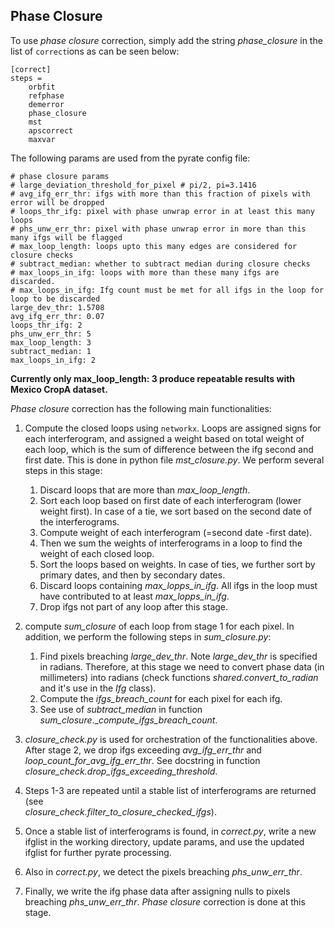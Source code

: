 ## Phase Closure

To use _phase closure_ correction, simply add the string _phase_closure_ in the list of `correct`ions as can be seen 
below:

```
[correct]
steps =
    orbfit
    refphase
    demerror
    phase_closure
    mst
    apscorrect
    maxvar
```


The following params are used from the pyrate config file:
```
# phase closure params
# large_deviation_threshold_for_pixel # pi/2, pi=3.1416
# avg_ifg_err_thr: ifgs with more than this fraction of pixels with error will be dropped
# loops_thr_ifg: pixel with phase unwrap error in at least this many loops
# phs_unw_err_thr: pixel with phase unwrap error in more than this many ifgs will be flagged
# max_loop_length: loops upto this many edges are considered for closure checks
# subtract_median: whether to subtract median during closure checks
# max_loops_in_ifg: loops with more than these many ifgs are discarded.
# max_loops_in_ifg: Ifg count must be met for all ifgs in the loop for loop to be discarded
large_dev_thr: 1.5708
avg_ifg_err_thr: 0.07
loops_thr_ifg: 2
phs_unw_err_thr: 5
max_loop_length: 3
subtract_median: 1
max_loops_in_ifg: 2
```

**Currently only max_loop_length: 3 produce repeatable results with Mexico CropA dataset.**

_Phase closure_ correction has the following main functionalities:

1. Compute the closed loops using `networkx`. Loops are assigned signs for each interferogram, and assigned a weight 
   based on total weight of each loop, which is the sum of difference between the ifg second and first date. This 
   is done in python file _mst_closure.py_. We perform several steps in this stage:
    
    1. Discard loops that are more than _max_loop_length_.
    2. Sort each loop based on first date of each interferogram (lower weight first). In case of a tie, we sort 
       based on the second date of the interferograms.
    3. Compute weight of each interferogram (=second date -first date). 
    3. Then we sum the weights of interferograms in a loop to find the weight of each closed loop.
    4. Sort the loops based on weights. In case of ties, we further sort by primary dates, and then by secondary 
       dates.
    5. Discard loops containing _max_lopps_in_ifg_. All ifgs in the loop must have contributed to at 
       least _max_lopps_in_ifg_. 
    6. Drop ifgs not part of any loop after this stage.

2. compute _sum_closure_ of each loop from stage 1 for each pixel. In addition, we perform the following steps in 
   _sum_closure.py_: 
    1. Find pixels breaching _large_dev_thr_. Note _large_dev_thr_ is specified in radians. Therefore, at this stage 
       we need to convert phase data (in millimeters) into radians (check functions _shared.convert_to_radian_ and 
       it's use in the _Ifg_ class). 
    2. Compute the _ifgs_breach_count_ for each pixel for each ifg.
    3. See use of _subtract_median_ in function _sum_closure_.__compute_ifgs_breach_count_.

3. _closure_check.py_ is used for orchestration of the functionalities above. After stage 2, we drop 
   ifgs exceeding _avg_ifg_err_thr_ and _loop_count_for_avg_ifg_err_thr_. See docstring in function 
   _closure_check.drop_ifgs_exceeding_threshold_.
   
4. Steps 1-3 are repeated until a stable list of interferograms are returned (see  
   _closure_check.filter_to_closure_checked_ifgs_).
   
5. Once a stable list of interferograms is found, in _correct.py_, write a new ifglist in the working directory, 
   update params, and use the updated ifglist for further pyrate processing.
   
6. Also in _correct.py_, we detect the pixels breaching _phs_unw_err_thr_.

7. Finally, we write the ifg phase data after assigning nulls to pixels breaching _phs_unw_err_thr_. 
   _Phase closure_ correction is done at this stage.
